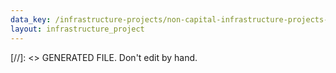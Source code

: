 ```yaml
---
data_key: /infrastructure-projects/non-capital-infrastructure-projects-including-maintenance-national-health-insurance-facilities
layout: infrastructure_project
---
```

[//]: <> GENERATED FILE. Don't edit by hand.